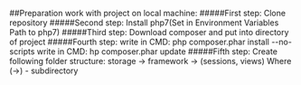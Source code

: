 ##Preparation work with project on local machine:
#####First step:
Clone repository
#####Second step:
Install php7(Set in Environment Variables Path to php7) 
#####Third step:
Download composer and put into directory of project
#####Fourth step:
write in CMD: php composer.phar install --no-scripts
write in CMD: hp composer.phar update
#####Fifth step:
Create following folder structure: storage -> framework -> (sessions, views)
Where (->) - subdirectory

